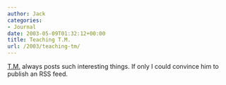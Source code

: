 ```yaml
---
author: Jack
categories:
- Journal
date: 2003-05-09T01:32:12+00:00
title: Teaching T.M.
url: /2003/teaching-tm/
---
```


[T.M.][1] always posts such interesting things. If only I could convince him to publish an RSS feed.

 [1]: http://www.tmcamp.com/